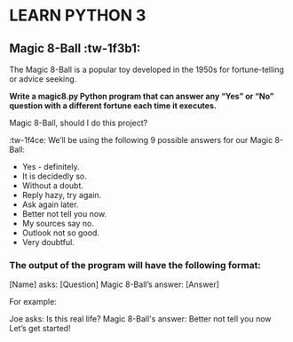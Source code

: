 # LEARN PYTHON 3

## Magic 8-Ball :tw-1f3b1:

The Magic 8-Ball is a popular toy developed in the 1950s for fortune-telling or advice seeking.

**Write a magic8.py Python program that can answer any “Yes” or “No” question with a different fortune each time it executes.**

Magic 8-Ball, should I do this project?

:tw-1f4ce: We’ll be using the following 9 possible answers for our Magic 8-Ball:

- Yes - definitely.
- It is decidedly so.
- Without a doubt.
- Reply hazy, try again.
- Ask again later.
- Better not tell you now.
- My sources say no.
- Outlook not so good.
- Very doubtful.

### The output of the program will have the following format:

[Name] asks: [Question]
Magic 8-Ball’s answer: [Answer]

For example:

Joe asks: Is this real life?
Magic 8-Ball's answer: Better not tell you now
Let’s get started!
